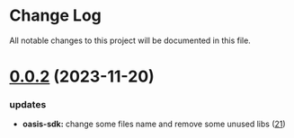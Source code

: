 
# Change Log

All notable changes to this project will be documented in this file.

# [0.0.2](https://github.com/bxlkm/go-wallet-sdk) (2023-11-20)

### updates

- **oasis-sdk:** change some files name and remove some unused libs ([21](https://github.com/bxlkm/go-wallet-sdk/pull/21))
